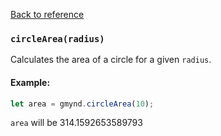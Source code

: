 [Back to reference](../README.md)

### `circleArea(radius)`
Calculates the area of a circle for a given `radius`.

#### Example:

```javascript
let area = gmynd.circleArea(10);
```
`area` will be 314.1592653589793

